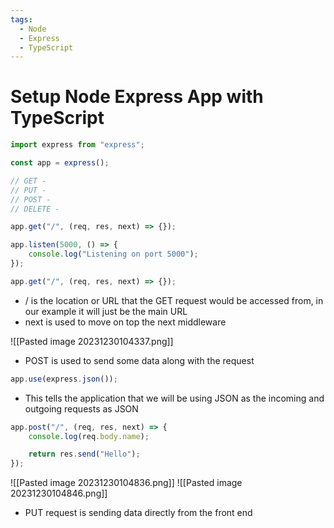 ```yaml
---
tags:
  - Node
  - Express
  - TypeScript
---
```

# Setup Node Express App with TypeScript

```jsx
import express from "express";

const app = express();

// GET -
// PUT -
// POST -
// DELETE -

app.get("/", (req, res, next) => {});

app.listen(5000, () => {
	console.log("Listening on port 5000");
});
```

```jsx
app.get("/", (req, res, next) => {});
```
* / is the location or URL that the GET request would be accessed from, in our example it will just be the main URL
* next is used to move on top the next middleware

![[Pasted image 20231230104337.png]]

* POST is used to send some data along with the request

```jsx
app.use(express.json());
```
* This tells the application that we will be using JSON as the incoming and outgoing requests as JSON

```jsx
app.post("/", (req, res, next) => {
	console.log(req.body.name);

	return res.send("Hello");
});


```

![[Pasted image 20231230104836.png]]
![[Pasted image 20231230104846.png]]

* PUT request is sending data directly from the front end

